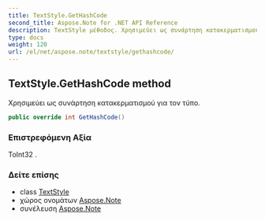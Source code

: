 ```yaml
---
title: TextStyle.GetHashCode
second_title: Aspose.Note for .NET API Reference
description: TextStyle μέθοδος. Χρησιμεύει ως συνάρτηση κατακερματισμού για τον τύπο.
type: docs
weight: 120
url: /el/net/aspose.note/textstyle/gethashcode/
---
```

## TextStyle.GetHashCode method

Χρησιμεύει ως συνάρτηση κατακερματισμού για τον τύπο.

```csharp
public override int GetHashCode()
```

### Επιστρεφόμενη Αξία

ΤοInt32 .

### Δείτε επίσης

* class [TextStyle](../)
* χώρος ονομάτων [Aspose.Note](../../textstyle/)
* συνέλευση [Aspose.Note](../../../)


